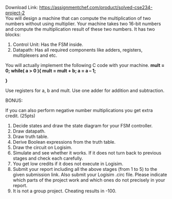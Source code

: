 Download Link: https://assignmentchef.com/product/solved-cse234-project-2
<br>
You will design a machine that can compute the multiplication of two numbers without using multiplier. Your machine takes two 16-bit numbers and compute the multiplication result of these two numbers. It has two blocks:

<ol>

 <li>Control Unit: Has the FSM inside.</li>

 <li>Datapath: Has all required components like adders, registers, multiplexers and etc.</li>

</ol>

You will actually implement the following C code with your machine. <strong>mult = 0; while( a &gt; 0 ){ mult = mult + b; a = a – 1; </strong>

<strong>}</strong>

Use registers for a, b and mult. Use one adder for addition and subtraction.

BONUS:

If you can also perform negative number multiplications you get extra credit. (25pts)

<ol>

 <li>Decide states and draw the state diagram for your FSM controller.</li>

 <li>Draw datapath.</li>

 <li>Draw truth table.</li>

 <li>Derive Boolean expressions from the truth table.</li>

 <li>Draw the circuit on Logisim.</li>

 <li>Simulate and see whether it works. If it does not turn back to previous stages and check each carefully.</li>

 <li>You get low credits if it does not execute in Logisim.</li>

 <li>Submit your report including all the above stages (from 1 to 5) to the given submission link. Also submit your Logisim .circ file. Please indicate which parts of the project work and which ones do not precisely in your report.</li>

 <li>It is not a group project. Cheating results in -100.</li>

</ol>